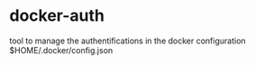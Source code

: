 # docker-auth
tool to manage the authentifications in the docker configuration $HOME/.docker/config.json
